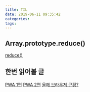 ```yaml
---
title: TIL
date: 2019-06-11 09:35:42
categories:
tags:
---
```


## Array.prototype.reduce()

[reduce()](https://developer.mozilla.org/ko/docs/Web/JavaScript/Reference/Global_Objects/Array/Reduce)

## 한번 읽어볼 글

[PWA 1편](https://medium.com/@euncho/pwa-%EC%BD%94%EB%93%9C%EB%9E%A9-%EA%B0%80%EC%9D%B4%EB%93%9C%EB%9D%BC%EC%9D%B8-597049b2df40)
[PWA 2편](https://medium.com/@euncho/pwa%EB%A5%BC-%EA%B5%AC%EC%84%B1%ED%95%98%EB%8A%94-%EA%B8%B0%EC%88%A0%EB%93%A4-a5be57df5575?fbclid=IwAR07zKmpGoPy12LTC_hxmbKg6vLaLFr86T9KMpFZerh4yWQdNE2Mgy0b1-I)
[올해 브라우저 근황?](https://medium.com/@euncho/2019%EB%85%84-%EB%B8%8C%EB%9D%BC%EC%9A%B0%EC%A0%80%EC%9D%98-%EC%83%81%ED%83%9C-e73ab86bcbd0?fbclid=IwAR3chxuL4Sb6XTHhL31qxE62notX17bXZLTkEjlVgORyECcpn86bRKjLAQA)
